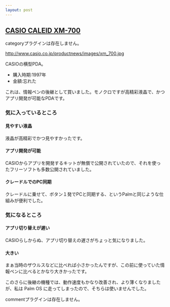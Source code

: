 ```yaml
---
layout: post
---
```

<h2><a href="http://www.casio.co.jp/productnews/xm_700.html">CASIO CALEID XM-700</a></h2>
<p><span class="error">categoryプラグインは存在しません。</span></p>
<p><a href="http://www.casio.co.jp/productnews/images/xm_700.jpg">http://www.casio.co.jp/productnews/images/xm_700.jpg</a></p>
<p>CASIOの横型PDA。</p>
<ul>
<li>購入時期:1997年</li>
<li>金額:忘れた</li>
</ul>
<p>これは、情報ペンの後継として買いました。モノクロですが高精彩液晶で、かつアプリ開発が可能なPDAです。</p>
<h3>気に入っているところ</h3>
<h4>見やすい液晶</h4>
<p>液晶が高精彩でかつ見やすかったです。</p>
<h4>アプリ開発が可能</h4>
<p>CASIOからアプリを開発するキットが無償で公開されていたので、それを使ったフリーソフトも多数公開されていました。</p>
<h4>クレードルでのPC同期</h4>
<p>クレードルに乗せて、ボタン１発でPCと同期する、というPalmと同じような仕組みが便利でした。</p>
<h3>気になるところ</h3>
<h4>アプリ切り替えが遅い</h4>
<p>CASIOらしからぬ、アプリ切り替えの遅さがちょっと気になりました。</p>
<h4>大きい</h4>
<p>まぁ当時のザウルスなどに比べれば小さかったんですが、この前に使っていた情報ペンに比べるとかなり大きかったです。</p>
<p>このさらに後継の機種では、動作速度もかなり改善され、より薄くなりましたが、私は Palm OS に走ってしまったので、そちらは使いませんでした。</p>
<p><span class="error">commentプラグインは存在しません。</span> </p>
